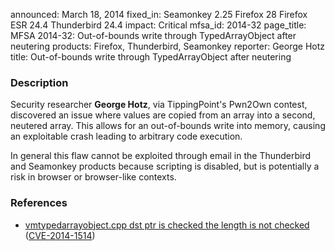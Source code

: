 announced: March 18, 2014
fixed_in: Seamonkey 2.25
          Firefox 28
          Firefox ESR 24.4
          Thunderbird 24.4
impact: Critical
mfsa_id: 2014-32
page_title: MFSA 2014-32: Out-of-bounds write through TypedArrayObject after neutering
products: Firefox, Thunderbird, Seamonkey
reporter: George Hotz
title: Out-of-bounds write through TypedArrayObject after neutering

<h3>Description</h3>

<p>Security researcher <strong>George Hotz</strong>, via TippingPoint's Pwn2Own
contest, discovered an issue where values are copied from an array into a
second, neutered array. This allows for an out-of-bounds write into memory,
causing an exploitable crash leading to arbitrary code execution.
</p>

<p class="note">In general this flaw cannot be exploited through email in the
Thunderbird and Seamonkey products because scripting is disabled, but is
potentially a risk in browser or browser-like contexts.</p>
<h3>References</h3>

<ul>
  <li><a href="https://bugzilla.mozilla.org/show_bug.cgi?id=983344">
       vmtypedarrayobject.cpp dst ptr is checked the length is not checked</a>
(<a href="http://cve.mitre.org/cgi-bin/cvename.cgi?name=CVE-2014-1514" class="ex-ref">CVE-2014-1514</a>)</li>
</ul>



